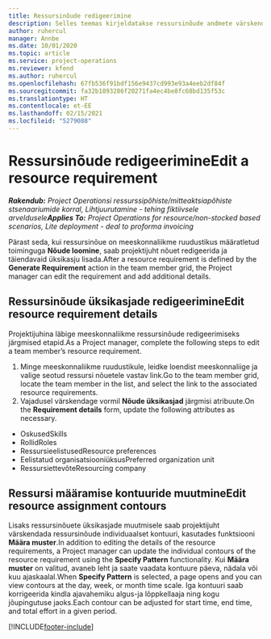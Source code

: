 ```yaml
---
title: Ressursinõude redigeerimine
description: Selles teemas kirjeldatakse ressursinõude andmete värskendamist.
author: ruhercul
manager: Annbe
ms.date: 10/01/2020
ms.topic: article
ms.service: project-operations
ms.reviewer: kfend
ms.author: ruhercul
ms.openlocfilehash: 67fb536f91bdf156e9437cd993e93a4eeb2df84f
ms.sourcegitcommit: fa32b1893286f20271fa4ec4be8fc68bd135f53c
ms.translationtype: HT
ms.contentlocale: et-EE
ms.lasthandoff: 02/15/2021
ms.locfileid: "5279088"
---
```

# <a name="edit-a-resource-requirement"></a><span data-ttu-id="2fc8a-103">Ressursinõude redigeerimine</span><span class="sxs-lookup"><span data-stu-id="2fc8a-103">Edit a resource requirement</span></span>

<span data-ttu-id="2fc8a-104">_**Rakendub:** Project Operationsi ressurssipõhiste/mitteaktsiapõhiste stsenaariumide korral,  Lihtjuurutamine - tehing fiktiivsele arveldusele_</span><span class="sxs-lookup"><span data-stu-id="2fc8a-104">_**Applies To:** Project Operations for resource/non-stocked based scenarios, Lite deployment - deal to proforma invoicing_</span></span>

<span data-ttu-id="2fc8a-105">Pärast seda, kui ressursinõue on meeskonnaliikme ruudustikus määratletud toiminguga **Nõude loomine**, saab projektijuht nõuet redigeerida ja täiendavaid üksikasju lisada.</span><span class="sxs-lookup"><span data-stu-id="2fc8a-105">After a resource requirement is defined by the **Generate Requirement** action in the team member grid, the Project manager can edit the requirement and add additional details.</span></span>

## <a name="edit-resource-requirement-details"></a><span data-ttu-id="2fc8a-106">Ressursinõude üksikasjade redigeerimine</span><span class="sxs-lookup"><span data-stu-id="2fc8a-106">Edit resource requirement details</span></span>

<span data-ttu-id="2fc8a-107">Projektijuhina läbige meeskonnaliikme ressursinõude redigeerimiseks järgmised etapid.</span><span class="sxs-lookup"><span data-stu-id="2fc8a-107">As a Project manager, complete the following steps to edit a team member’s resource requirement.</span></span>

1. <span data-ttu-id="2fc8a-108">Minge meeskonnaliikme ruudustikule, leidke loendist meeskonnaliige ja valige seotud ressursi nõuetele vastav link.</span><span class="sxs-lookup"><span data-stu-id="2fc8a-108">Go to the team member grid, locate the team member in the list, and select the link to the associated resource requirements.</span></span>
2. <span data-ttu-id="2fc8a-109">Vajadusel värskendage vormil **Nõude üksikasjad** järgmisi atribuute.</span><span class="sxs-lookup"><span data-stu-id="2fc8a-109">On the **Requirement details** form, update the following attributes as necessary.</span></span>

- <span data-ttu-id="2fc8a-110">Oskused</span><span class="sxs-lookup"><span data-stu-id="2fc8a-110">Skills</span></span>
- <span data-ttu-id="2fc8a-111">Rollid</span><span class="sxs-lookup"><span data-stu-id="2fc8a-111">Roles</span></span>
- <span data-ttu-id="2fc8a-112">Ressursieelistused</span><span class="sxs-lookup"><span data-stu-id="2fc8a-112">Resource preferences</span></span>
- <span data-ttu-id="2fc8a-113">Eelistatud organisatsiooniüksus</span><span class="sxs-lookup"><span data-stu-id="2fc8a-113">Preferred organization unit</span></span>
- <span data-ttu-id="2fc8a-114">Ressursiettevõte</span><span class="sxs-lookup"><span data-stu-id="2fc8a-114">Resourcing company</span></span>

## <a name="edit-resource-assignment-contours"></a><span data-ttu-id="2fc8a-115">Ressursi määramise kontuuride muutmine</span><span class="sxs-lookup"><span data-stu-id="2fc8a-115">Edit resource assignment contours</span></span>

<span data-ttu-id="2fc8a-116">Lisaks ressursinõuete üksikasjade muutmisele saab projektijuht värskendada ressursinõude individuaalset kontuuri, kasutades funktsiooni **Määra muster**.</span><span class="sxs-lookup"><span data-stu-id="2fc8a-116">In addition to editing the details of the resource requirements, a Project manager can update the individual contours of the resource requirement using the **Specify Pattern** functionality.</span></span> <span data-ttu-id="2fc8a-117">Kui **Määra muster** on valitud, avaneb leht ja saate vaadata kontuure päeva, nädala või kuu ajaskaalal.</span><span class="sxs-lookup"><span data-stu-id="2fc8a-117">When **Specify Pattern** is selected, a page opens and you can view contours at the day, week, or month time scale.</span></span> <span data-ttu-id="2fc8a-118">Iga kontuuri saab korrigeerida kindla ajavahemiku algus-ja lõppkellaaja ning kogu jõupingutuse jaoks.</span><span class="sxs-lookup"><span data-stu-id="2fc8a-118">Each contour can be adjusted for start time, end time, and total effort in a given period.</span></span>

[!INCLUDE[footer-include](../includes/footer-banner.md)]